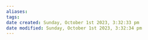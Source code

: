 ```yaml
---
aliases: 
tags: 
date created: Sunday, October 1st 2023, 3:32:33 pm
date modified: Sunday, October 1st 2023, 3:32:34 pm
---
```


